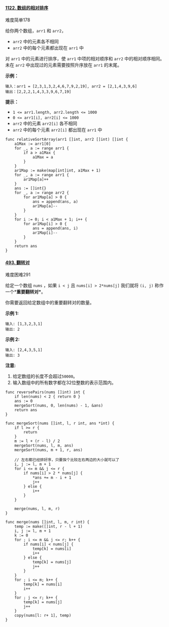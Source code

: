 #### [1122. 数组的相对排序](https://leetcode-cn.com/problems/relative-sort-array/)

难度简单178

给你两个数组，`arr1` 和 `arr2`，

- `arr2` 中的元素各不相同
- `arr2` 中的每个元素都出现在 `arr1` 中

对 `arr1` 中的元素进行排序，使 `arr1` 中项的相对顺序和 `arr2` 中的相对顺序相同。未在 `arr2` 中出现过的元素需要按照升序放在 `arr1` 的末尾。

**示例：**

```
输入：arr1 = [2,3,1,3,2,4,6,7,9,2,19], arr2 = [2,1,4,3,9,6]
输出：[2,2,2,1,4,3,3,9,6,7,19]
```

**提示：**

- `1 <= arr1.length, arr2.length <= 1000`
- `0 <= arr1[i], arr2[i] <= 1000`
- `arr2` 中的元素 `arr2[i]` 各不相同
- `arr2` 中的每个元素 `arr2[i]` 都出现在 `arr1` 中

```
func relativeSortArray(arr1 []int, arr2 []int) []int {
    a1Max := arr1[0]
    for _, a := range arr1 {
        if a > a1Max {
            a1Max = a
        }
    }
    ar1Map := make(map[int]int, a1Max + 1)
    for _, a := range arr1 {
        ar1Map[a]++
    }
    ans := []int{}
    for _, a := range arr2 {
        for ar1Map[a] > 0 {
            ans = append(ans, a)
            ar1Map[a]--
        }
    }
    for i := 0; i < a1Max + 1; i++ {
        for ar1Map[i] > 0 {
            ans = append(ans, i)
            ar1Map[i]--
        }
    }
    return ans
}
```



#### [493. 翻转对](https://leetcode-cn.com/problems/reverse-pairs/)

难度困难291

给定一个数组 `nums` ，如果 `i < j` 且 `nums[i] > 2*nums[j]` 我们就将 `(i, j)` 称作一个***重要翻转对\***。

你需要返回给定数组中的重要翻转对的数量。

**示例 1:**

```
输入: [1,3,2,3,1]
输出: 2
```

**示例 2:**

```
输入: [2,4,3,5,1]
输出: 3
```

**注意:**

1. 给定数组的长度不会超过`50000`。
2. 输入数组中的所有数字都在32位整数的表示范围内。

```
func reversePairs(nums []int) int {
    if len(nums) < 2 { return 0 }
    ans := 0
    mergeSort(nums, 0, len(nums) - 1, &ans)
    return ans
}

func mergeSort(nums []int, l, r int, ans *int) {
    if l >= r {
        return
    }
    m := l + (r - l) / 2
    mergeSort(nums, l, m, ans)
    mergeSort(nums, m + 1, r, ans)
    
    // 左右都已经排好序，只要挨个比较左右两边的大小就可以了
    i, j := l, m + 1
    for i <= m && j <= r {
        if nums[i] > 2 * nums[j] {
            *ans += m - i + 1
            j++
        } else {
            i++
        }
    }

    merge(nums, l, m, r)
}

func merge(nums []int, l, m, r int) {
    temp := make([]int, r - l + 1)
    i, j := l, m + 1
    k := 0
    for ; i <= m && j <= r; k++ {
        if nums[i] < nums[j] {
            temp[k] = nums[i]
            i++
        } else {
            temp[k] = nums[j]
            j++
        }
    }
    for ; i <= m; k++ {
        temp[k] = nums[i]
        i++
    }
    for ; j <= r; k++ {
        temp[k] = nums[j]
        j++
    }
    copy(nums[l: r+ 1], temp)
}


```

